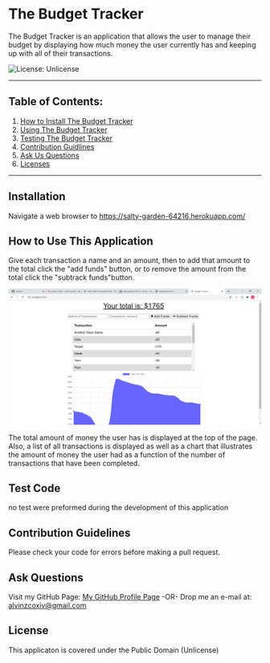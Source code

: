 # The Budget Tracker

  The Budget Tracker is an application that allows the user to manage their budget by displaying how much money the user currently has and keeping up with all of their transactions.

  ![License: Unlicense](https://img.shields.io/badge/license-Unlicense-blue.svg)

  ***

  ## Table of Contents:

  1. [How to Install The Budget Tracker](#Installation)
  2. [Using The Budget Tracker](#How%20To%20Use%20This%20Application)
  3. [Testing The Budget Tracker](#Test%20Code)
  4. [Contribution Guidlines](#Contribution%20Guidelines)
  5. [Ask Us Questions](#Ask%20Questions)
  6. [Licenses](#License)

  ***

  ## Installation

  Navigate a web browser to https://salty-garden-64216.herokuapp.com/

  ## How to Use This Application

  Give each transaction a name and an amount, then to add that amount to the total click the "add funds" button, or to remove the amount from the total click the "subtrack funds"button.
  
  ![Budget Tracker in action!](/public/assets/images/Budget.png)
  
  The total amount of money the user has is displayed at the top of the page. Also, a list of all transactions is displayed as well as a chart that illustrates the amount of money the user had as a function of the number of transactions that have been completed.

  ## Test Code

  no test were preformed during the development of this application

  ## Contribution Guidelines

  Please check your code for errors before making a pull request.

  ## Ask Questions

  Visit my GitHub Page: [My GitHub Profile Page](https://github.com/AlvinZC4)
 -OR-
 Drop me an e-mail at: alvinzcoxiv@gmail.com

  ## License

  This applicaton is covered under the Public Domain (Unlicense)

